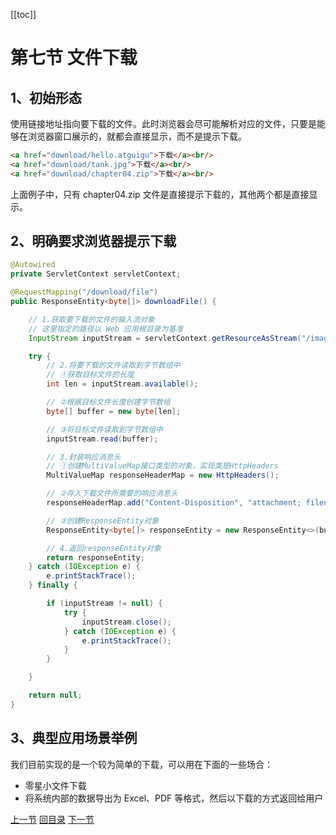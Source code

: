 [[toc]]

# 第七节 文件下载

## 1、初始形态

使用链接地址指向要下载的文件。此时浏览器会尽可能解析对应的文件，只要是能够在浏览器窗口展示的，就都会直接显示，而不是提示下载。

```html
<a href="download/hello.atguigu">下载</a><br/>
<a href="download/tank.jpg">下载</a><br/>
<a href="download/chapter04.zip">下载</a><br/>
```

上面例子中，只有 chapter04.zip 文件是直接提示下载的，其他两个都是直接显示。



## 2、明确要求浏览器提示下载

```java
@Autowired
private ServletContext servletContext;

@RequestMapping("/download/file")
public ResponseEntity<byte[]> downloadFile() {

    // 1.获取要下载的文件的输入流对象
    // 这里指定的路径以 Web 应用根目录为基准
    InputStream inputStream = servletContext.getResourceAsStream("/images/mi.jpg");

    try {
        // 2.将要下载的文件读取到字节数组中
        // ①获取目标文件的长度
        int len = inputStream.available();

        // ②根据目标文件长度创建字节数组
        byte[] buffer = new byte[len];

        // ③将目标文件读取到字节数组中
        inputStream.read(buffer);

        // 3.封装响应消息头
        // ①创建MultiValueMap接口类型的对象，实现类是HttpHeaders
        MultiValueMap responseHeaderMap = new HttpHeaders();

        // ②存入下载文件所需要的响应消息头
        responseHeaderMap.add("Content-Disposition", "attachment; filename=mi.jpg");

        // ③创建ResponseEntity对象
        ResponseEntity<byte[]> responseEntity = new ResponseEntity<>(buffer, responseHeaderMap, HttpStatus.OK);

        // 4.返回responseEntity对象
        return responseEntity;
    } catch (IOException e) {
        e.printStackTrace();
    } finally {

        if (inputStream != null) {
            try {
                inputStream.close();
            } catch (IOException e) {
                e.printStackTrace();
            }
        }

    }

    return null;
}
```



## 3、典型应用场景举例

我们目前实现的是一个较为简单的下载，可以用在下面的一些场合：

- 零星小文件下载
- 将系统内部的数据导出为 Excel、PDF 等格式，然后以下载的方式返回给用户



[上一节](verse06.html) [回目录](index.html) [下一节](verse08.html)